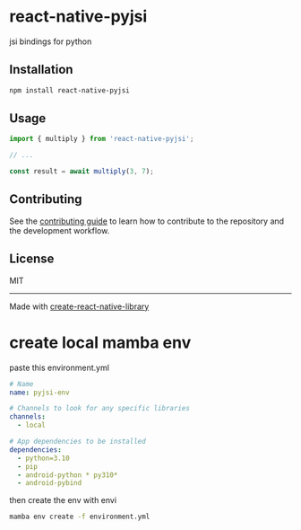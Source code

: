 # react-native-pyjsi

jsi bindings for python

## Installation

```sh
npm install react-native-pyjsi
```

## Usage

```js
import { multiply } from 'react-native-pyjsi';

// ...

const result = await multiply(3, 7);
```

## Contributing

See the [contributing guide](CONTRIBUTING.md) to learn how to contribute to the repository and the development workflow.

## License

MIT

---

Made with [create-react-native-library](https://github.com/callstack/react-native-builder-bob)



# create local mamba env

paste this environment.yml

```yml
# Name
name: pyjsi-env

# Channels to look for any specific libraries
channels:
  - local

# App dependencies to be installed
dependencies:
  - python=3.10
  - pip
  - android-python * py310*
  - android-pybind
```
then create the env with envi
```sh
mamba env create -f environment.yml
```
